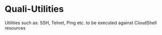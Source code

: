 # Quali-Utilities
Utilities such as: SSH, Telnet, Ping etc. to be executed against CloudShell resources
